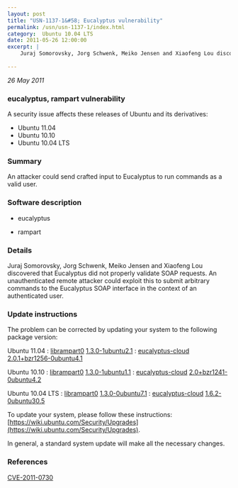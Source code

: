 ```yaml
---
layout: post
title: "USN-1137-1&#58; Eucalyptus vulnerability"
permalink: /usn/usn-1137-1/index.html
category:  Ubuntu 10.04 LTS
date: 2011-05-26 12:00:00
excerpt: |
    Juraj Somorovsky, Jorg Schwenk, Meiko Jensen and Xiaofeng Lou discovered that Eucalyptus did not properly validate SOAP requests. An unauthenticated remote attacker could exploit this to submit arbitrary commands to the Eucalyptus SOAP interface in the context of an authenticated user. 
    
--- 
```

 
 

*26 May 2011*

### eucalyptus, rampart vulnerability

A security issue affects these releases of Ubuntu and its derivatives:

* Ubuntu 11.04
* Ubuntu 10.10
* Ubuntu 10.04 LTS

### Summary

An attacker could send crafted input to Eucalyptus to run commands as a valid user.

### Software description

* eucalyptus 

* rampart 

### Details

Juraj Somorovsky, Jorg Schwenk, Meiko Jensen and Xiaofeng Lou discovered that Eucalyptus did not properly validate SOAP requests. An unauthenticated remote attacker could exploit this to submit arbitrary commands to the Eucalyptus SOAP interface in the context of an authenticated user. 

### Update instructions

The problem can be corrected by updating your system to the following package version:

Ubuntu 11.04
 : [librampart0](https://launchpad.net/ubuntu/+source/rampart) <span> [1.3.0-1ubuntu2.1](https://launchpad.net/ubuntu/+source/rampart/1.3.0-1ubuntu2.1) </span> 
 : [eucalyptus-cloud](https://launchpad.net/ubuntu/+source/eucalyptus) <span> [2.0.1+bzr1256-0ubuntu4.1](https://launchpad.net/ubuntu/+source/eucalyptus/2.0.1+bzr1256-0ubuntu4.1) </span> 

Ubuntu 10.10
 : [librampart0](https://launchpad.net/ubuntu/+source/rampart) <span> [1.3.0-1ubuntu1.1](https://launchpad.net/ubuntu/+source/rampart/1.3.0-1ubuntu1.1) </span> 
 : [eucalyptus-cloud](https://launchpad.net/ubuntu/+source/eucalyptus) <span> [2.0+bzr1241-0ubuntu4.2](https://launchpad.net/ubuntu/+source/eucalyptus/2.0+bzr1241-0ubuntu4.2) </span> 

Ubuntu 10.04 LTS
 : [librampart0](https://launchpad.net/ubuntu/+source/rampart) <span> [1.3.0-0ubuntu7.1](https://launchpad.net/ubuntu/+source/rampart/1.3.0-0ubuntu7.1) </span> 
 : [eucalyptus-cloud](https://launchpad.net/ubuntu/+source/eucalyptus) <span> [1.6.2-0ubuntu30.5](https://launchpad.net/ubuntu/+source/eucalyptus/1.6.2-0ubuntu30.5) </span> 

To update your system, please follow these instructions: [https://wiki.ubuntu.com/Security/Upgrades](https://wiki.ubuntu.com/Security/Upgrades).

In general, a standard system update will make all the necessary changes. 

### References

 
 [CVE-2011-0730](http://people.ubuntu.com/~ubuntu-security/cve/CVE-2011-0730)
 

